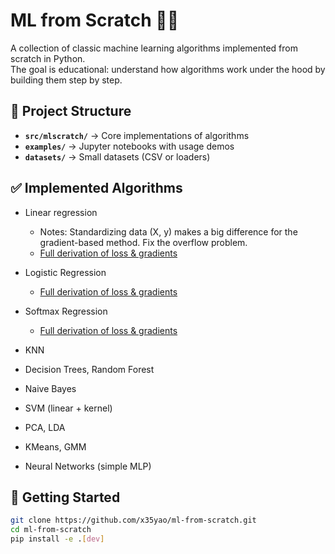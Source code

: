 # ML from Scratch 🧑‍💻

A collection of classic machine learning algorithms implemented from scratch in Python.  
The goal is educational: understand how algorithms work under the hood by building them step by step.

## 📂 Project Structure
- **`src/mlscratch/`** → Core implementations of algorithms  
- **`examples/`** → Jupyter notebooks with usage demos  
- **`datasets/`** → Small datasets (CSV or loaders)  



## ✅ Implemented Algorithms
- Linear regression
  -   Notes: Standardizing data (X, y) makes a big difference for the gradient-based method. Fix the overflow problem.
  -   [Full derivation of loss & gradients](docs/linear_regression_math.md)
  
- Logistic Regression
  -  [Full derivation of loss & gradients](docs/logistic_regression_math.md)

- Softmax Regression
  -  [Full derivation of loss & gradients](docs/softmax_regression_math.md)

- KNN
- Decision Trees, Random Forest
- Naive Bayes
- SVM (linear + kernel)
- PCA, LDA
- KMeans, GMM
- Neural Networks (simple MLP)

## 🚀 Getting Started
```bash
git clone https://github.com/x35yao/ml-from-scratch.git
cd ml-from-scratch
pip install -e .[dev]







